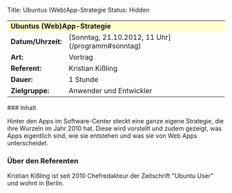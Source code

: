 Title: Ubuntus (Web)App-Strategie
Status: Hidden

<table border="0" cellpadding="3" cellspacing="0" width="100%">
<tr>
<td colspan="3" style="font-weight: bold; background-color: #ffffcc;">
Ubuntus (Web)App-Strategie

</td>
</tr>
<tr>
<td style="font-weight: bold;">
Datum/Uhrzeit:

</td>
<td>
[Sonntag, 21.10.2012, 11 Uhr](/programm#sonntag)

</td>
</tr>
<tr>
<td style="font-weight: bold;">
Art:

</td>
<td>
Vortrag

</td>
</tr>
<tr>
<td style="font-weight: bold;">
Referent:

</td>
<td>
Kristian Kißling

</td>
</tr>
<tr>
<td style="font-weight: bold;">
Dauer:

</td>
<td>
1 Stunde

</td>
</tr>
<tr>
<td style="font-weight: bold;">
Zielgruppe:

</td>
<td>
Anwender und Entwickler

</td>
</tr>
</table>
### Inhalt

Hinter den Apps im Software-Center steckt eine ganze eigene Strategie,
die ihre Wurzeln im Jahr 2010 hat. Diese wird vorstellt und zudem
gezeigt, was Apps eigentlich sind, wie sie entstehen und was sie von Web
Apps unterscheidet.

### Über den Referenten

Kristian Kißling ist seit 2010 Chefredakteur der Zeitschrift "Ubuntu
User" und wohnt in Berlin.

